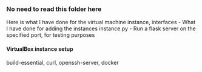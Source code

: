 ### No need to read this folder here
Here is what I have done for the virtual machine instance, 
interfaces - What I have done for adding the instances
instance.py - Run a flask server on the specified port, for testing purposes

#### VirtualBox instance setup
build-essential, curl, openssh-server, docker
